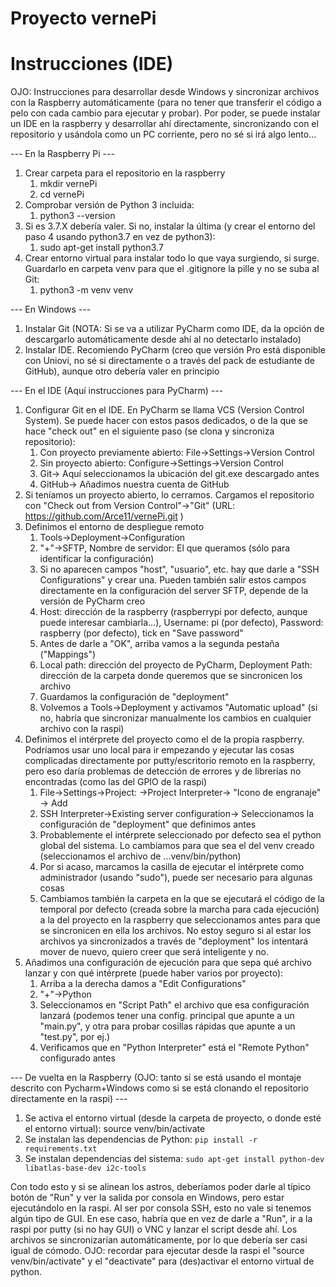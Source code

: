 # Proyecto vernePi

# Instrucciones (IDE)
OJO: Instrucciones para desarrollar desde Windows y sincronizar archivos con la Raspberry automáticamente (para no tener que transferir el código a pelo con cada cambio para ejecutar y probar). Por poder, se puede instalar un IDE en la raspberry y desarrollar ahí directamente, sincronizando con el repositorio y usándola como un PC corriente, pero no sé si irá algo lento...

--- En la Raspberry Pi ---
1. Crear carpeta para el repositorio en la raspberry
   1. mkdir vernePi
   1. cd vernePi
2. Comprobar versión de Python 3 incluida:
   1. python3 --version
3. Si es 3.7.X debería valer. Si no, instalar la última (y crear el entorno del paso 4 usando python3.7 en vez de python3):
   1. sudo apt-get install python3.7
4. Crear entorno virtual para instalar todo lo que vaya surgiendo, si surge. Guardarlo en carpeta venv para que el .gitignore la pille y no se suba al Git:
   1. python3 -m venv venv
  
--- En Windows ---
1. Instalar Git (NOTA: Si se va a utilizar PyCharm como IDE, da la opción de descargarlo automáticamente desde ahí al no detectarlo instalado)
2. Instalar IDE. Recomiendo PyCharm (creo que versión Pro está disponible con Uniovi, no sé si directamente o a través del pack de estudiante de GitHub), aunque otro debería valer en principio

--- En el IDE (Aquí instrucciones para PyCharm) ---
1. Configurar Git en el IDE. En PyCharm se llama VCS (Version Control System). Se puede hacer con estos pasos dedicados, o de la que se hace "check out" en el siguiente paso (se clona y sincroniza repositorio):
   1. Con proyecto previamente abierto: File->Settings->Version Control
   1. Sin proyecto abierto: Configure->Settings->Version Control
   1. Git->  Aquí seleccionamos la ubicación del git.exe descargado antes
   1. GitHub->  Añadimos nuestra cuenta de GitHub
1. Si teníamos un proyecto abierto, lo cerramos. Cargamos el repositorio con "Check out from Version Control"->"Git" (URL: https://github.com/Arce11/vernePi.git )
1. Definimos el entorno de despliegue remoto
   1. Tools->Deployment->Configuration
   1. "+"->SFTP, Nombre de servidor: El que queramos (sólo para identificar la configuración)
   1. Si no aparecen campos "host", "usuario", etc. hay que darle a "SSH Configurations" y crear una. Pueden también salir estos campos directamente en la configuración del server SFTP, depende de la versión de PyCharm creo
   1. Host: dirección de la raspberry (raspberrypi por defecto, aunque puede interesar cambiarla...), Username: pi (por defecto), Password: raspberry (por defecto), tick en "Save password"
   1. Antes de darle a "OK", arriba vamos a la segunda pestaña ("Mappings")
   1. Local path: dirección del proyecto de PyCharm, Deployment Path: dirección de la carpeta donde queremos que se sincronicen los archivo
   1. Guardamos la configuración de "deployment"
   1. Volvemos a Tools->Deployment y activamos "Automatic upload" (si no, habría que sincronizar manualmente los cambios en cualquier archivo con la raspi)
1. Definimos el intérprete del proyecto como el de la propia raspberry. Podríamos usar uno local para ir empezando y ejecutar las cosas complicadas directamente por putty/escritorio remoto en la raspberry, pero eso daría problemas de detección de errores y de librerías no encontradas (como las del GPIO de la raspi)
   1. File->Settings->Project: <nombre de proyecto>->Project Interpreter-> "Icono de engranaje" -> Add
   1. SSH Interpreter->Existing server configuration-> Seleccionamos la configuración de "deployment" que definimos antes
   1. Probablemente el intérprete seleccionado por defecto sea el python global del sistema. Lo cambiamos para que sea el del venv creado (seleccionamos el archivo de ...venv/bin/python)
   1. Por si acaso, marcamos la casilla de ejecutar el intérprete como administrador (usando "sudo"), puede ser necesario para algunas cosas
   1. Cambiamos también la carpeta en la que se ejecutará el código de la temporal por defecto (creada sobre la marcha para cada ejecución) a la del proyecto en la raspberry que seleccionamos antes para que se sincronicen en ella los archivos. No estoy seguro si al estar los archivos ya sincronizados a través de "deployment" los intentará mover de nuevo, quiero creer que será inteligente y no.
1. Añadimos una configuración de ejecución para que sepa qué archivo lanzar y con qué intérprete (puede haber varios por proyecto):
   1. Arriba a la derecha damos a "Edit Configurations"
   1. "+"->Python
   1. Seleccionamos en "Script Path" el archivo que esa configuración lanzará (podemos tener una config. principal que apunte a un "main.py", y otra para probar cosillas rápidas que apunte a un "test.py", por ej.)
   1. Verificamos que en "Python Interpreter" está el "Remote Python" configurado antes

--- De vuelta en la Raspberry (OJO: tanto si se está usando el montaje descrito con Pycharm+Windows como si se está clonando el repositorio directamente en la raspi) ---
1. Se activa el entorno virtual (desde la carpeta de proyecto, o donde esté el entorno virtual): source venv/bin/activate
1. Se instalan las dependencias de Python: `pip install -r requirements.txt`
1. Se instalan dependencias del sistema: `sudo apt-get install python-dev libatlas-base-dev i2c-tools`

Con todo esto y si se alinean los astros, deberíamos poder darle al típico botón de "Run" y ver la salida por consola en Windows, pero estar ejecutándolo en la raspi. Al ser por consola SSH, esto no vale si tenemos algún tipo de GUI. En ese caso, habría que en vez de darle a "Run", ir a la raspi por putty (si no hay GUI) o VNC y lanzar el script desde ahí. Los archivos se sincronizarían automáticamente, por lo que debería ser casi igual de cómodo.
  OJO: recordar para ejecutar desde la raspi el "source venv/bin/activate" y el "deactivate" para (des)activar el entorno virtual de python.
